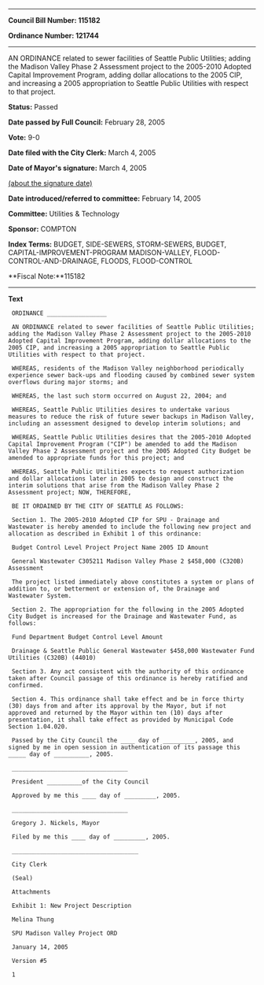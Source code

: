 

********

**Council Bill Number: 115182**
   
**Ordinance Number: 121744**
********

 AN ORDINANCE related to sewer facilities of Seattle Public Utilities; adding the Madison Valley Phase 2 Assessment project to the 2005-2010 Adopted Capital Improvement Program, adding dollar allocations to the 2005 CIP, and increasing a 2005 appropriation to Seattle Public Utilities with respect to that project.

**Status:** Passed
   
**Date passed by Full Council:** February 28, 2005
   
**Vote:** 9-0
   
**Date filed with the City Clerk:** March 4, 2005
   
**Date of Mayor's signature:** March 4, 2005
   
[(about the signature date)](/~public/approvaldate.htm)
   
   
   
**Date introduced/referred to committee:** February 14, 2005
   
**Committee:** Utilities & Technology
   
**Sponsor:** COMPTON
   
   
**Index Terms:** BUDGET, SIDE-SEWERS, STORM-SEWERS, BUDGET, CAPITAL-IMPROVEMENT-PROGRAM MADISON-VALLEY, FLOOD-CONTROL-AND-DRAINAGE, FLOODS, FLOOD-CONTROL

**Fiscal Note:**115182

********

**Text**
   
```
 ORDINANCE _________________

 AN ORDINANCE related to sewer facilities of Seattle Public Utilities; adding the Madison Valley Phase 2 Assessment project to the 2005-2010 Adopted Capital Improvement Program, adding dollar allocations to the 2005 CIP, and increasing a 2005 appropriation to Seattle Public Utilities with respect to that project.

 WHEREAS, residents of the Madison Valley neighborhood periodically experience sewer back-ups and flooding caused by combined sewer system overflows during major storms; and

 WHEREAS, the last such storm occurred on August 22, 2004; and

 WHEREAS, Seattle Public Utilities desires to undertake various measures to reduce the risk of future sewer backups in Madison Valley, including an assessment designed to develop interim solutions; and

 WHEREAS, Seattle Public Utilities desires that the 2005-2010 Adopted Capital Improvement Program ("CIP") be amended to add the Madison Valley Phase 2 Assessment project and the 2005 Adopted City Budget be amended to appropriate funds for this project; and

 WHEREAS, Seattle Public Utilities expects to request authorization and dollar allocations later in 2005 to design and construct the interim solutions that arise from the Madison Valley Phase 2 Assessment project; NOW, THEREFORE,

 BE IT ORDAINED BY THE CITY OF SEATTLE AS FOLLOWS:

 Section 1. The 2005-2010 Adopted CIP for SPU - Drainage and Wastewater is hereby amended to include the following new project and allocation as described in Exhibit 1 of this ordinance:

 Budget Control Level Project Project Name 2005 ID Amount

 General Wastewater C305211 Madison Valley Phase 2 $458,000 (C320B) Assessment

 The project listed immediately above constitutes a system or plans of addition to, or betterment or extension of, the Drainage and Wastewater System.

 Section 2. The appropriation for the following in the 2005 Adopted City Budget is increased for the Drainage and Wastewater Fund, as follows:

 Fund Department Budget Control Level Amount

 Drainage & Seattle Public General Wastewater $458,000 Wastewater Fund Utilities (C320B) (44010)

 Section 3. Any act consistent with the authority of this ordinance taken after Council passage of this ordinance is hereby ratified and confirmed.

 Section 4. This ordinance shall take effect and be in force thirty (30) days from and after its approval by the Mayor, but if not approved and returned by the Mayor within ten (10) days after presentation, it shall take effect as provided by Municipal Code Section 1.04.020.

 Passed by the City Council the ____ day of _________, 2005, and signed by me in open session in authentication of its passage this _____ day of __________, 2005.

 _________________________________

 President __________of the City Council

 Approved by me this ____ day of _________, 2005.

 _________________________________

 Gregory J. Nickels, Mayor

 Filed by me this ____ day of _________, 2005.

 ____________________________________

 City Clerk

 (Seal)

 Attachments

 Exhibit 1: New Project Description

 Melina Thung

 SPU Madison Valley Project ORD

 January 14, 2005

 Version #5

 1

```
